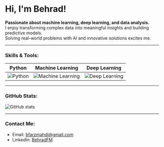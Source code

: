 # Hi, I'm Behrad!

**Passionate about machine learning, deep learning, and data analysis.**  
I enjoy transforming complex data into meaningful insights and building predictive models.  
Solving real-world problems with AI and innovative solutions excites me.

---

### Skills & Tools:
| Python | Machine Learning | Deep Learning |
|--------|-----------------|---------------|
| ![Python](https://img.shields.io/badge/-Python-3776AB?style=flat&logo=python&logoColor=white) | ![Machine Learning](https://img.shields.io/badge/-Machine_Learning-FF6F61?style=flat&logo=tensorflow&logoColor=white) | ![Deep Learning](https://img.shields.io/badge/-Deep_Learning-FF6F61?style=flat&logo=pytorch&logoColor=white) |

---

### GitHub Stats:
![GitHub stats](https://github-readme-stats.vercel.app/api?username=BehradFM&show_icons=true&theme=radical)

---

### Contact Me:
- Email: bfarzmahdi@gmail.com  
- LinkedIn: [BehradFM](https://www.linkedin.com/in/behradfm-087744284/)
